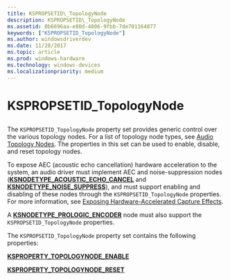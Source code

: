 ```yaml
---
title: KSPROPSETID\_TopologyNode
description: KSPROPSETID\_TopologyNode
ms.assetid: 0b6696aa-e80d-4806-9fbb-7de701164877
keywords: ["KSPROPSETID_TopologyNode"]
ms.author: windowsdriverdev
ms.date: 11/28/2017
ms.topic: article
ms.prod: windows-hardware
ms.technology: windows-devices
ms.localizationpriority: medium
---
```


# KSPROPSETID\_TopologyNode


## <span id="ddk_kspropsetid_topologynode_ks"></span><span id="DDK_KSPROPSETID_TOPOLOGYNODE_KS"></span>


The `KSPROPSETID_TopologyNode` property set provides generic control over the various topology nodes. For a list of topology node types, see [Audio Topology Nodes](audio-topology-nodes.md). The properties in this set can be used to enable, disable, and reset topology nodes.

To expose AEC (acoustic echo cancellation) hardware acceleration to the system, an audio driver must implement AEC and noise-suppression nodes ([**KSNODETYPE\_ACOUSTIC\_ECHO\_CANCEL**](ksnodetype-acoustic-echo-cancel.md) and [**KSNODETYPE\_NOISE\_SUPPRESS**](ksnodetype-noise-suppress.md)), and must support enabling and disabling of these nodes through the `KSPROPSETID_TopologyNode` properties. For more information, see [Exposing Hardware-Accelerated Capture Effects](https://msdn.microsoft.com/library/windows/hardware/ff536379).

A [**KSNODETYPE\_PROLOGIC\_ENCODER**](ksnodetype-prologic-encoder.md) node must also support the `KSPROPSETID_TopologyNode` properties.

The `KSPROPSETID_TopologyNode` property set contains the following properties:

[**KSPROPERTY\_TOPOLOGYNODE\_ENABLE**](ksproperty-topologynode-enable.md)

[**KSPROPERTY\_TOPOLOGYNODE\_RESET**](ksproperty-topologynode-reset.md)

 

 





